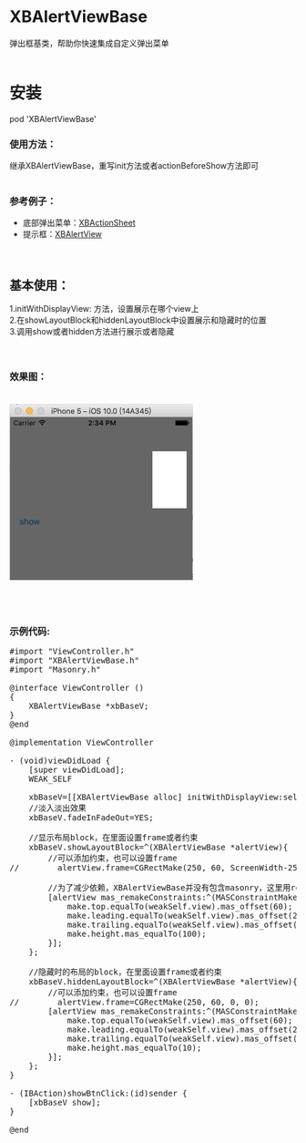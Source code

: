 # XBAlertViewBase
弹出框基类，帮助你快速集成自定义弹出菜单<br/><br/>
# 安装
pod 'XBAlertViewBase'

### 使用方法：<br/>
继承XBAlertViewBase，重写init方法或者actionBeforeShow方法即可<br/><br/>
### 参考例子：<br/>
- 底部弹出菜单：[XBActionSheet](https://github.com/huisedediao/XBActionSheet) <br/>
- 提示框：[XBAlertView](https://github.com/huisedediao/XBAlertView) <br/>
<br/><br/>

## 基本使用：<br/>
1.initWithDisplayView: 方法，设置展示在哪个view上<br/>
2.在showLayoutBlock和hiddenLayoutBlock中设置展示和隐藏时的位置<br/>
3.调用show或者hidden方法进行展示或者隐藏<br/><br/><br/>
### 效果图：<br/><br/>
![image](https://github.com/huisedediao/XBAlertViewBase/raw/master/show.png)
<br/><br/><br/><br/>
### 示例代码:
<pre>
#import "ViewController.h"
#import "XBAlertViewBase.h"
#import "Masonry.h"

@interface ViewController ()
{
    XBAlertViewBase *xbBaseV;
}
@end

@implementation ViewController

- (void)viewDidLoad {
    [super viewDidLoad];
    WEAK_SELF

    xbBaseV=[[XBAlertViewBase alloc] initWithDisplayView:self.view];
    //淡入淡出效果
    xbBaseV.fadeInFadeOut=YES;

    //显示布局block，在里面设置frame或者约束
    xbBaseV.showLayoutBlock=^(XBAlertViewBase *alertView){
        //可以添加约束，也可以设置frame
//        alertView.frame=CGRectMake(250, 60, ScreenWidth-250-10, 100);

        //为了减少依赖，XBAlertViewBase并没有包含masonry，这里用remake，重做约束
        [alertView mas_remakeConstraints:^(MASConstraintMaker *make) {
            make.top.equalTo(weakSelf.view).mas_offset(60);
            make.leading.equalTo(weakSelf.view).mas_offset(250);
            make.trailing.equalTo(weakSelf.view).mas_offset(-10);
            make.height.mas_equalTo(100);
        }];
    };

    //隐藏时的布局的block，在里面设置frame或者约束
    xbBaseV.hiddenLayoutBlock=^(XBAlertViewBase *alertView){
        //可以添加约束，也可以设置frame
//        alertView.frame=CGRectMake(250, 60, 0, 0);
        [alertView mas_remakeConstraints:^(MASConstraintMaker *make) {
            make.top.equalTo(weakSelf.view).mas_offset(60);
            make.leading.equalTo(weakSelf.view).mas_offset(250);
            make.trailing.equalTo(weakSelf.view).mas_offset(-50);
            make.height.mas_equalTo(10);
        }];
    };
}

- (IBAction)showBtnClick:(id)sender {
    [xbBaseV show];
}

@end

</pre>
